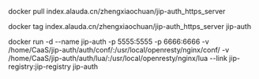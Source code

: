 
docker pull index.alauda.cn/zhengxiaochuan/jip-auth_https_server

docker tag index.alauda.cn/zhengxiaochuan/jip-auth_https_server jip-auth

docker run -d --name jip-auth -p 5555:5555 -p 6666:6666 -v /home/CaaS/jip-auth/auth/conf/:/usr/local/openresty/nginx/conf/ -v /home/CaaS/jip-auth/auth/lua/:/usr/local/openresty/nginx/lua --link jip-registry:jip-registry   jip-auth


